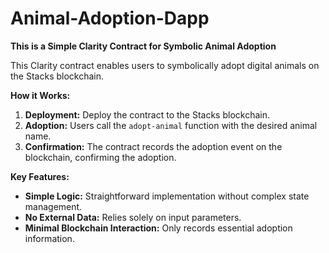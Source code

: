 # Animal-Adoption-Dapp

**This is a Simple Clarity Contract for Symbolic Animal Adoption**

This Clarity contract enables users to symbolically adopt digital animals on the Stacks blockchain. 

**How it Works:**

1. **Deployment:** Deploy the contract to the Stacks blockchain.
2. **Adoption:** Users call the `adopt-animal` function with the desired animal name.
3. **Confirmation:** The contract records the adoption event on the blockchain, confirming the adoption.

**Key Features:**

- **Simple Logic:** Straightforward implementation without complex state management.
- **No External Data:** Relies solely on input parameters.
- **Minimal Blockchain Interaction:** Only records essential adoption information.